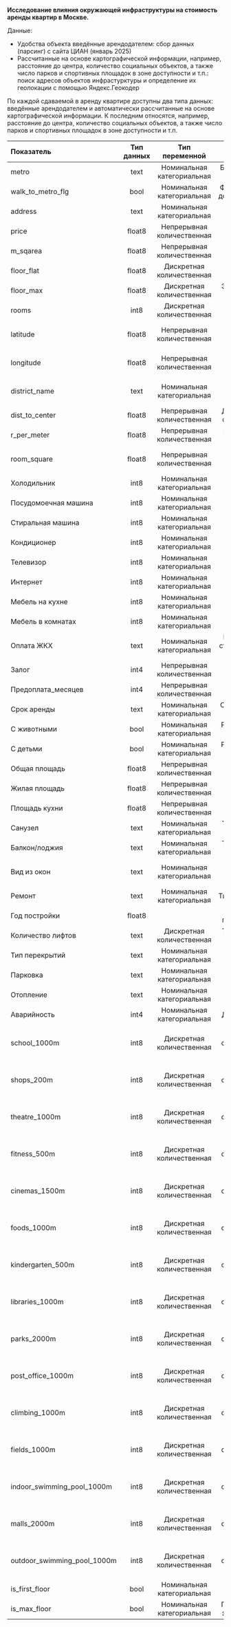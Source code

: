 **Исследование влияния окружающей инфраструктуры на стоимость аренды квартир в Москве.**

Данные:
- Удобства объекта введённые арендодателем: сбор данных (парсинг) с сайта ЦИАН (январь 2025)
- Рассчитанные на основе картографической информации, например, расстояние до центра, количество социальных объектов, а также число парков и спортивных площадок в зоне доступности и т.п.: поиск адресов объектов инфрастурктуры и определение их геолокации с помощью Яндекс.Геокодер

По каждой сдаваемой в аренду квартире доступны два типа данных: введённые арендодателем и автоматически рассчитанные на основе картографической информации. К последним относятся, например, расстояние до центра, количество социальных объектов, а также число парков и спортивных площадок в зоне доступности и т.п.

Показатель | Тип данных | Тип переменной | Смысл | Источник  
|:-|:-:|:-:|:-:|:-:|
metro|text|Номинальная категориальная|Ближайшее метро|Из списка объявлений
walk_to_metro_flg|bool|Номинальная категориальная|Флаг пешей доступности|Из списка объявлений
address|text|Номинальная категориальная|Адрес|Из списка объявлений
price|float8|Непрерывная количественная|Цена|Из списка объявлений
m_sqarea|float8|Непрерывная количественная|Метраж|Из списка объявлений
floor_flat|float8|Дискретная количественная|Этаж|Из списка объявлений
floor_max|float8|Дискретная количественная|Этажность дома|Из списка объявлений
rooms|int8|Дискретная количественная|Комнаты|Из списка объявлений
latitude|float8|Непрерывная количественная|Широта|Геокодер яндекса по координатам
longitude|float8|Непрерывная количественная|Долгота|Геокодер яндекса по координатам
district_name|text|Номинальная категориальная|Округ|Сопоставление с полигонами округов
dist_to_center|float8|Непрерывная количественная|Дальность от Кремля|Расчет
r_per_meter|float8|Непрерывная количественная|Рублей за метр|Расчет
room_square|float8|Непрерывная количественная|Средняя площадь комнаты|Расчет
Холодильник|int8|Номинальная категориальная|Наличие|Карточка объявления
Посудомоечная машина|int8|Номинальная категориальная|Наличие|Карточка объявления
Стиральная машина|int8|Номинальная категориальная|Наличие|Карточка объявления
Кондиционер|int8|Номинальная категориальная|Наличие|Карточка объявления
Телевизор|int8|Номинальная категориальная|Наличие|Карточка объявления
Интернет|int8|Номинальная категориальная|Наличие|Карточка объявления
Мебель на кухне|int8|Номинальная категориальная|Наличие|Карточка объявления
Мебель в комнатах|int8|Номинальная категориальная|Наличие|Карточка объявления
Оплата ЖКХ|text|Номинальная категориальная|Входит ли стоимость в оплату|Карточка объявления
Залог|int4|Непрерывная количественная|Сумма|Карточка объявления
Предоплата_месяцев|int4|Непрерывная количественная|Кол-во месяцев|Карточка объявления
Срок аренды|text|Номинальная категориальная|От года или нет|Карточка объявления
С животными|bool|Номинальная категориальная|Разрешено ли|Карточка объявления
С детьми|bool|Номинальная категориальная|Разрешено ли|Карточка объявления
Общая площадь|float8|Непрерывная количественная|Площадь|Карточка объявления
Жилая площадь|float8|Непрерывная количественная|Площадь|Карточка объявления
Площадь кухни|float8|Непрерывная количественная|Площадь|Карточка объявления
Санузел|text|Номинальная категориальная|Тип и кол-во|Карточка объявления
Балкон/лоджия|text|Номинальная категориальная|Тип и кол-во|Карточка объявления
Вид из окон|text|Номинальная категориальная|Куда выходят окна|Карточка объявления
Ремонт|text|Номинальная категориальная|Тип ремонта|Карточка объявления
Год постройки|float8||Год постройки|Карточка объявления
Количество лифтов|text|Дискретная количественная|Тип и кол-во|Карточка объявления
Тип перекрытий|text|Номинальная категориальная|Тип|Карточка объявления
Парковка|text|Номинальная категориальная|Тип|Карточка объявления
Отопление|text|Номинальная категориальная|Тип|Карточка объявления
Аварийность|int4|Номинальная категориальная|Да или нет|Карточка объявления
school_1000m|int8|Дискретная количественная|Кол-во объектов в радиусе|Адрес и координаты объектов - данные mos.ru
shops_200m|int8|Дискретная количественная|Кол-во объектов в радиусе|Адрес и координаты объектов - данные mos.ru
theatre_1000m|int8|Дискретная количественная|Кол-во объектов в радиусе|Яндекс карты + Геокодер яндекса по координатам  
fitness_500m|int8|Дискретная количественная|Кол-во объектов в радиусе|Адрес и координаты объектов - данные mos.ru
cinemas_1500m|int8|Дискретная количественная|Кол-во объектов в радиусе|Яндекс карты + Геокодер яндекса по координатам
foods_1000m|int8|Дискретная количественная|Кол-во объектов в радиусе|Адрес и координаты объектов - данные mos.ru
kindergarten_500m|int8|Дискретная количественная|Кол-во объектов в радиусе|Адрес и координаты объектов - данные mos.ru
libraries_1000m|int8|Дискретная количественная|Кол-во объектов в радиусе|Адрес и координаты объектов - данные mos.ru
parks_2000m|int8|Дискретная количественная|Кол-во объектов в радиусе|Адрес и координаты объектов - данные mos.ru
post_office_1000m|int8|Дискретная количественная|Кол-во объектов в радиусе|Адрес и координаты объектов - данные mos.ru
climbing_1000m|int8|Дискретная количественная|Кол-во объектов в радиусе|Адрес и координаты объектов - данные mos.ru
fields_1000m|int8|Дискретная количественная|Кол-во объектов в радиусе|Адрес и координаты объектов - данные mos.ru
indoor_swimming_pool_1000m|int8|Дискретная количественная|Кол-во объектов в радиусе|Адрес и координаты объектов - данные mos.ru
malls_2000m|int8|Дискретная количественная|Кол-во объектов в радиусе|Яндекс карты + Геокодер яндекса по координатам
outdoor_swimming_pool_1000m|int8|Дискретная количественная|Кол-во объектов в радиусе|Адрес и координаты объектов - данные mos.ru
is_first_floor|bool|Номинальная категориальная|Первый этаж|Расчет
is_max_floor|bool|Номинальная категориальная|Последний этаж дома|Расчет

